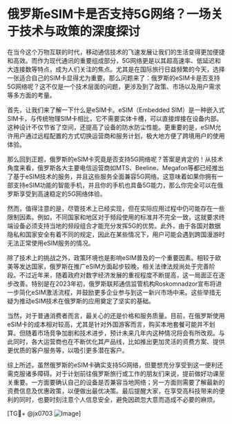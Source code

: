 # 俄罗斯eSIM卡是否支持5G网络？一场关于技术与政策的深度探讨

在当今这个万物互联的时代，移动通信技术的飞速发展让我们的生活变得更加便捷和高效。而作为现代通讯的重要组成部分，5G网络更是以其超高速率、低延迟和大连接数等特点，成为人们关注的焦点。尤其是在国际旅行日益频繁的今天，选择一张适合自己的SIM卡显得尤为重要。那么问题来了：俄罗斯的eSIM卡是否支持5G网络呢？这不仅是一个技术层面的问题，更涉及到了政策、市场以及用户需求等多方面的考量。

首先，让我们来了解一下什么是eSIM卡。eSIM（Embedded SIM）是一种嵌入式SIM卡，与传统物理SIM卡相比，它不需要实体卡槽，可以直接焊接在设备内部。这种设计不仅节省了空间，还提高了设备的防水防尘性能。更重要的是，eSIM允许用户通过远程配置的方式切换运营商和服务计划，极大地方便了跨境用户的使用体验。

那么回到正题，俄罗斯的eSIM卡究竟是否支持5G网络呢？答案是肯定的！从技术角度来看，俄罗斯各大主要电信运营商如MTS、Beeline、Megafon等都已经推出了基于eSIM技术的服务，并且这些服务全面兼容5G网络。这意味着如果你拥有一部支持eSIM功能的智能手机，并且你的手机也具备5G能力，那么你完全可以在俄罗斯享受到高速稳定的5G网络体验。

然而，值得注意的是，尽管技术上已经实现，但在实际应用过程中仍可能存在一些限制因素。例如，不同国家和地区对于频段使用的标准并不完全一致，这就要求终端设备必须支持当地的频段组合才能充分发挥5G的优势。此外，由于各国对数据隐私和国家安全有着不同的规定，因此在某些情况下，用户可能会遇到跨国漫游时无法正常使用eSIM服务的情况。

除了技术上的挑战之外，政策环境也是影响eSIM普及的一个重要因素。相较于欧美等发达国家，俄罗斯在推广eSIM方面起步较晚，相关法律法规尚处于完善阶段。不过近年来，随着政府对数字经济发展的重视程度不断提高，这一局面正在逐步改善。特别是在2023年初，俄罗斯联邦通信监管机构Roskomnadzor宣布将进一步简化eSIM激活流程，并鼓励更多企业参与到这一新兴市场中来。这些举措无疑为推动eSIM技术在俄罗斯的应用奠定了坚实的基础。

当然，对于普通消费者而言，最关心的还是价格和服务质量。目前，在俄罗斯使用eSIM卡的成本相对较高，尤其是针对外国游客而言，购买本地套餐可能并不划算。但随着市场竞争加剧和技术进步，预计未来几年内这种情况将会有所改观。与此同时，各大运营商也在不断优化其产品线，比如推出更加灵活的资费方案、提供更优质的客户服务等，以吸引更多潜在客户。

综上所述，虽然俄罗斯的eSIM卡确实支持5G网络，但要想充分享受到这一便利还需克服诸多障碍。对于计划前往俄罗斯旅行或工作的朋友们来说，提前做好功课至关重要。一方面要确认自己的设备是否兼容当地网络；另一方面则需要了解最新的资费信息及优惠政策，以便做出最优决策。最后提醒大家，在享受高科技带来的便利的同时，也要时刻注意个人信息安全，避免因疏忽大意而造成不必要的麻烦。

[TG💪+ @jx0703 ![Image](https://github.com/user-attachments/assets/dbca1d08-cadb-493c-b0ec-ad6f7a83f270)]